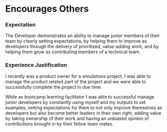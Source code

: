# Encourages Others

### Expectation
The Developer demonstrates an ability to manage junior members of their team by clearly setting expectations, by helping them to improve as developers through the delivery of prioritized, value-adding work, and by helping them grow as contributing members of a technical team.

### Experience Justification
I recently was a product owner for a simulations project, I was able to manage the product related part of the project and we were able to successfully complete the project in due time. 

While as bootcamp learning facilitator I was able to successful manage junior developers by constantly using myself and my outputs to set examples, setting expectations for them to not only improve themselves as developers but also become better leaders in their own right, adding value by taking ownership of their work and having an unbiased opinion of contributions brought in by their fellow team mates.